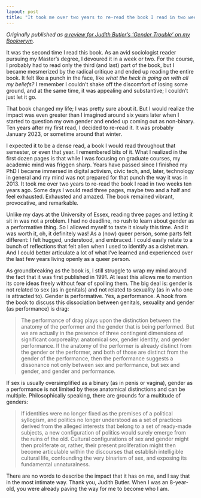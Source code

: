```yaml
---
layout: post
title: "It took me over two years to re-read the book I read in two weeks ten years ago "
---
```


_Originally published as [a review for Judith Butler’s ‘Gender Trouble’ on my Bookwrym](https://bookwyrm.social/user/cuducos/comment/8578966#anchor-8578966)._

It was the second time I read this book. As an avid sociologist reader pursuing my Master’s degree, I devoured it in a week or two. For the course, I probably had to read only the third (and last) part of the book, but I became mesmerized by the radical critique and ended up reading the entire book. It felt like a punch in the face, like _what the heck is going on with all my beliefs?_ I remember I couldn’t shake off the discomfort of losing some ground, and at the same time, it was appealing and substantive; I couldn’t just let it go.

That book changed my life; I was pretty sure about it. But I would realize the impact was even greater than I imagined around six years later when I started to question my own gender and ended up coming out as non-binary. Ten years after my first read, I decided to re-read it. It was probably January 2023, or sometime around that winter.

I expected it to be a dense read, a book I would read throughout that semester, or even that year. I remembered bits of it. What I realized in the first dozen pages is that while I was focusing on graduate courses, my academic mind was friggen sharp. Years have passed since I finished my PhD I became immersed in digital activism, civic tech, and, later, technology in general and my mind was not prepared for that punch the way it was in 2013. It took me over two years to re-read the book I read in two weeks ten years ago. Some days I would read three pages, maybe two and a half and feel exhausted. Exhausted and amazed. The book remained vibrant, provocative, and remarkable.

Unlike my days at the University of Essex, reading three pages and letting it sit in was not a problem. I had no deadline, no rush to learn about gender as a performative thing. So I allowed myself to taste it slowly this time. And it was worth it, oh, it definitely was! As a (now) queer person, some parts felt different: I felt hugged, understood, and embraced. I could easily relate to a bunch of reflections that felt alien when I used to identify as a cishet man. And I could better articulate a lot of what I’ve learned and experienced over the last few years living openly as a queer person.

As groundbreaking as the book is, I still struggle to wrap my mind around the fact that it was first published in 1991. At least this allows me to mention its core ideas freely without fear of spoiling them. The big deal is: gender is not related to sex (as in genitals) and not related to sexuality (as in who one is attracted to). Gender is performative. Yes, a performance. A hook from the book to discuss this dissociation between genitals, sexuality and gender (as performance) is drag:

> The performance of drag plays upon the distinction between the anatomy of the performer and the gender that is being performed. But we are actually in the presence of three contingent dimensions of significant corporeality: anatomical sex, gender identity, and gender performance. If the anatomy of the performer is already distinct from the gender or the performer, and both of those are distinct from the gender of the performance, then the performance suggests a dissonance not only between sex and performance, but sex and gender, and gender and performance.

If sex is usually oversimplified as a binary (as in penis or vagina), gender as a performance is not limited by these anatomical distinctions and can be multiple. Philosophically speaking, there are grounds for a multitude of genders:

> If identities were no longer fixed as the premises of a political syllogism, and politics no longer understood as a set of practices derived from the alleged interests that belong to a set of ready-made subjects, a new configuration of politics would surely emerge from the ruins of the old. Cultural configurations of sex and gender might then proliferate or, rather, their present proliferation might then become articulable within the discourses that establish intelligible cultural life, confounding the very binarism of sex, and exposing its fundamental unnaturalness.

There are no words to describe the impact that it has on me, and I say that in the most intimate way. Thank you, Judith Butler. When I was an 8-year-old, you were already paving the way for me to become who I am.
